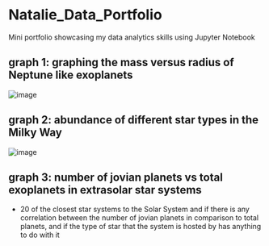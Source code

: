 
# Natalie_Data_Portfolio
Mini portfolio showcasing my data analytics skills using Jupyter Notebook


## graph 1: graphing the mass versus radius of Neptune like exoplanets

![image](https://user-images.githubusercontent.com/80276798/110668767-827d9f80-8180-11eb-8662-6f2cd736a290.png)



## graph 2: abundance of different star types in the Milky Way

![image](https://user-images.githubusercontent.com/80276798/111052616-34cb9600-8411-11eb-88e9-c9f29729aab2.png)



## graph 3: number of jovian planets vs total exoplanets in extrasolar star systems
- 20 of the closest star systems to the Solar System and if there is any correlation between the number of jovian planets in comparison to total planets, and if the type of star that the system is hosted by has anything to do with it
